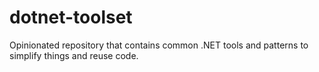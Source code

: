 # dotnet-toolset
Opinionated repository that contains common .NET tools and patterns to simplify things and reuse code.
